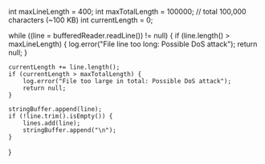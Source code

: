 int maxLineLength = 400;
int maxTotalLength = 100000; // total 100,000 characters (~100 KB)
int currentLength = 0;

while ((line = bufferedReader.readLine()) != null) {
    if (line.length() > maxLineLength) {
        log.error("File line too long: Possible DoS attack");
        return null;
    }

    currentLength += line.length();
    if (currentLength > maxTotalLength) {
        log.error("File too large in total: Possible DoS attack");
        return null;
    }

    stringBuffer.append(line);
    if (!line.trim().isEmpty()) {
        lines.add(line);
        stringBuffer.append("\n");
    }
}